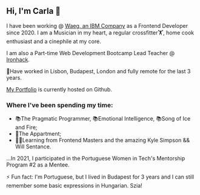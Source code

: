 ## Hi, I'm Carla 👋


I have been working @ [Waeg, an IBM Company](http://www.waeg.com) as a Frontend Developer since 2020. I am a Musician in my heart, a regular crossfitter🏋️‍, home cook enthusiast and a cinephile at my core.

I am also a Part-time Web Development Bootcamp Lead Teacher @ [Ironhack](http://www.https://www.ironhack.com/en).

📍Have worked in Lisbon, Budapest, London and fully remote for the last 3 years.

[My Portfolio](https://carlarsmendes.github.io/Portfolio/) is currently hosted on Github. 

### Where I've been spending my time:

* 📚The Pragmatic Programmer, 📚Emotional Intelligence, 📚Song of Ice and Fire;
* 🍿The Appartment;
* 👩‍🎓Learning from Frontend Masters and the amazing Kyle Simpson && Will Sentance.

...In 2021, I participated in the Portuguese Women in Tech's Mentorship Program #2 as a Mentee. 

⚡ Fun fact: I'm Portuguese, but I lived in Budapest for 3 years and I can still remember some basic expressions in Hungarian. Szia!
